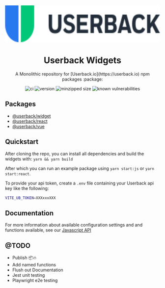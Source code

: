 <p align="center"><img src="https://raw.githubusercontent.com/userback/widget-js/master/logo.svg" alt="Logo" height="120px" /></p>
<h1 align="center">Userback Widgets</h1>
<p align="center">A Monolithic repository for [Userback.io](https://userback.io) npm packages :package:</p>

<p align="center">
<img alt="ci" src="https://github.com/userback/widget-js/workflows/main/badge.svg?branch=master">
<img alt="version" src="https://img.shields.io/npm/v/@userback/widget.svg" />
<img alt="minzipped size" src="https://badgen.net/bundlephobia/minzip/@userback/widget">
<img alt="known vulnerabilities" src="https://snyk.io/test/github/userback/widget-js/badge.svg">
</p>

## Packages
- [@userback/widget](widget-js/)
- [@userback/react](widget-react/)
- [@userback/vue](widget-vue/)

## Quickstart
After cloning the repo, you can install all dependencies and build the widgets with:
```yarn && yarn build```

After which you can run an example package using `yarn start:js` or `yarn start:react`.

To provide your api token, create a `.env` file containing your Userback api key like the following: 
``` sh
VITE_UB_TOKEN=XXXxxxXXX
```

## Documentation
For more information about available configuration settings and and functions available, see our [Javascript API](https://support.userback.io/en/articles/5209252-javascript-api)

## @TODO
- Publish 📦🔥
- Add named functions
- Flush out Documentation
- Jest unit testing
- Playwright e2e testing

